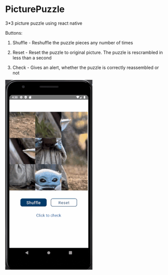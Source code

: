 # PicturePuzzle

3*3 picture puzzle using react native

Buttons:

1. Shuffle - Reshuffle the puzzle pieces any number of times

2. Reset - Reset the puzzle to original picture. The puzzle is rescrambled in less than a second

3. Check - Gives an alert, whether the puzzle is correctly reassembled or not

![Alt text](picturePuzzleRecord.gif)

